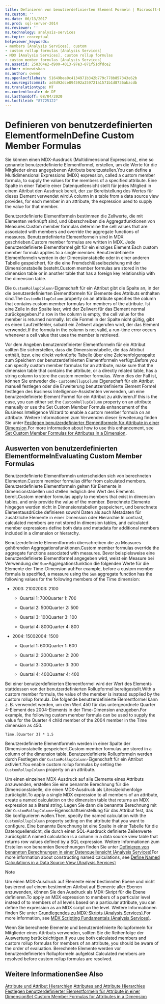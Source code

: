 ```yaml
---
title: Definieren von benutzerdefinierten Element Formeln | Microsoft-Dokumentation
ms.custom: ''
ms.date: 06/13/2017
ms.prod: sql-server-2014
ms.reviewer: ''
ms.technology: analysis-services
ms.topic: conceptual
helpviewer_keywords:
- members [Analysis Services], custom
- custom rollup formulas [Analysis Services]
- MDX [Analysis Services], custom rollup formulas
- custom member formulas [Analysis Services]
ms.assetid: 258304e2-d900-4013-97e3-871f51dfdce2
author: minewiskan
ms.author: owend
ms.openlocfilehash: 51649bea0c4134971b342b779c778b857343e62b
ms.sourcegitcommit: ad4d92dce894592a259721a1571b1d8736abacdb
ms.translationtype: MT
ms.contentlocale: de-DE
ms.lasthandoff: 08/04/2020
ms.locfileid: "87725122"
---
```

# <a name="define-custom-member-formulas"></a><span data-ttu-id="92b92-102">Definieren von benutzerdefinierten Elementformeln</span><span class="sxs-lookup"><span data-stu-id="92b92-102">Define Custom Member Formulas</span></span>
  <span data-ttu-id="92b92-103">Sie können einen MDX-Ausdruck (Multidimensional Expressions), eine so genannte benutzerdefinierte Elementformel, erstellen, um die Werte für die Mitglieder eines angegebenen Attributs bereitzustellen.</span><span class="sxs-lookup"><span data-stu-id="92b92-103">You can define a Multidimensional Expressions (MDX) expression, called a custom member formula, to supply the values for the members of a specified attribute.</span></span> <span data-ttu-id="92b92-104">Eine Spalte in einer Tabelle einer Datenquellensicht stellt für jedes Mitglied in einem Attribut den Ausdruck bereit, der zur Bereitstellung des Wertes für dieses Element verwendet wird.</span><span class="sxs-lookup"><span data-stu-id="92b92-104">A column in a table from a data source view provides, for each member in an attribute, the expression used to supply the value for that member.</span></span>  
  
 <span data-ttu-id="92b92-105">Benutzerdefinierte Elementformeln bestimmen die Zellwerte, die mit Elementen verknüpft sind, und überschreiben die Aggregatfunktionen von Measures.</span><span class="sxs-lookup"><span data-stu-id="92b92-105">Custom member formulas determine the cell values that are associated with members and override the aggregate functions of measures.</span></span> <span data-ttu-id="92b92-106">Benutzerdefinierte Elementformeln sind in MDX geschrieben.</span><span class="sxs-lookup"><span data-stu-id="92b92-106">Custom member formulas are written in MDX.</span></span> <span data-ttu-id="92b92-107">Jede benutzerdefinierte Elementformel gilt für ein einziges Element.</span><span class="sxs-lookup"><span data-stu-id="92b92-107">Each custom member formula applies to a single member.</span></span> <span data-ttu-id="92b92-108">Benutzerdefinierte Elementformeln werden in der Dimensionstabelle oder in einer anderen Tabelle gespeichert, für die eine Fremdschlüsselbeziehung mit der Dimensionstabelle besteht.</span><span class="sxs-lookup"><span data-stu-id="92b92-108">Custom member formulas are stored in the dimension table or in another table that has a foreign key relationship with the dimension table.</span></span>  
  
 <span data-ttu-id="92b92-109">Die `CustomRollupColumn`-Eigenschaft für ein Attribut gibt die Spalte an, in der die benutzerdefinierten Elementformeln für Elemente des Attributs enthalten sind.</span><span class="sxs-lookup"><span data-stu-id="92b92-109">The `CustomRollupColumn` property on an attribute specifies the column that contains custom member formulas for members of the attribute.</span></span> <span data-ttu-id="92b92-110">Ist eine Zeile in der Spalte leer, wird der Zellwert für das Element normal zurückgegeben.</span><span class="sxs-lookup"><span data-stu-id="92b92-110">If a row in the column is empty, the cell value for the member is returned normally.</span></span> <span data-ttu-id="92b92-111">Ist die Formel in der Spalte nicht gültig, gibt es einen Laufzeitfehler, sobald ein Zellwert abgerufen wird, der das Element verwendet.</span><span class="sxs-lookup"><span data-stu-id="92b92-111">If the formula in the column is not valid, a run-time error occurs whenever a cell value that uses the member is retrieved.</span></span>  
  
 <span data-ttu-id="92b92-112">Vor dem Angeben benutzerdefinierter Elementformeln für ein Attribut sollten Sie sicherstellen, dass die Dimensionstabelle, die das Attribut enthält, bzw. eine direkt verknüpfte Tabelle über eine Zeichenfolgenspalte zum Speichern der benutzerdefinierten Elementformeln verfügt.</span><span class="sxs-lookup"><span data-stu-id="92b92-112">Before you can specify custom member formulas for an attribute, make sure that the dimension table that contains the attribute, or a directly related table, has a string column to store the custom member formulas.</span></span> <span data-ttu-id="92b92-113">Wenn dies der Fall ist, können Sie entweder die- `CustomRollupColumn` Eigenschaft für ein Attribut manuell festlegen oder die Erweiterung benutzerdefinierte Element Formel festlegen des Business Intelligence-Assistenten verwenden, um eine benutzerdefinierte Element Formel für ein Attribut zu aktivieren.</span><span class="sxs-lookup"><span data-stu-id="92b92-113">If this is the case, you can either set the `CustomRollupColumn` property on an attribute manually or use the Set Custom Member Formula enhancement of the Business Intelligence Wizard to enable a custom member formula on an attribute.</span></span> <span data-ttu-id="92b92-114">Weitere Informationen zum Verwenden dieser Erweiterung finden Sie unter [Festlegen benutzerdefinierter Elementformeln für Attribute in einer Dimension](bi-wizard-custom-member-formulas-for-attributes-in-a-dimension.md).</span><span class="sxs-lookup"><span data-stu-id="92b92-114">For more information about how to use this enhancement, see [Set Custom Member Formulas for Attributes in a Dimension](bi-wizard-custom-member-formulas-for-attributes-in-a-dimension.md).</span></span>  
  
## <a name="evaluating-custom-member-formulas"></a><span data-ttu-id="92b92-115">Auswerten von benutzerdefinierten Elementformeln</span><span class="sxs-lookup"><span data-stu-id="92b92-115">Evaluating Custom Member Formulas</span></span>  
 <span data-ttu-id="92b92-116">Benutzerdefinierte Elementformeln unterscheiden sich von berechneten Elementen.</span><span class="sxs-lookup"><span data-stu-id="92b92-116">Custom member formulas differ from calculated members.</span></span> <span data-ttu-id="92b92-117">Benutzerdefinierte Elementformeln gelten für Elemente in Dimensionstabellen und stellen lediglich den Wert des Elements bereit.</span><span class="sxs-lookup"><span data-stu-id="92b92-117">Custom member formulas apply to members that exist in dimension tables, and only provide the value of the member.</span></span> <span data-ttu-id="92b92-118">Berechnete Elemente hingegen werden nicht in Dimensionstabellen gespeichert, und berechnete Elementausdrücke definieren sowohl Daten als auch Metadaten für zusätzliche Elemente in einer Dimension oder Hierarchie.</span><span class="sxs-lookup"><span data-stu-id="92b92-118">In contrast, calculated members are not stored in dimension tables, and calculated member expressions define both data and metadata for additional members included in a dimension or hierarchy.</span></span>  
  
 <span data-ttu-id="92b92-119">Benutzerdefinierte Elementformeln überschreiben die zu Measures gehörenden Aggregationsfunktionen.</span><span class="sxs-lookup"><span data-stu-id="92b92-119">Custom member formulas override the aggregate functions associated with measures.</span></span> <span data-ttu-id="92b92-120">Bevor beispielsweise eine benutzerdefinierte Elementformel angegeben wird, weist ein Measure bei Verwendung der `Sum`-Aggregationsfunktion die folgenden Werte für die Elemente der Time-Dimension auf:</span><span class="sxs-lookup"><span data-stu-id="92b92-120">For example, before a custom member formula is specified, a measure using the `Sum` aggregate function has the following values for the following members of the Time dimension:</span></span>  
  
-   <span data-ttu-id="92b92-121">2003: 2100</span><span class="sxs-lookup"><span data-stu-id="92b92-121">2003: 2100</span></span>  
  
    -   <span data-ttu-id="92b92-122">Quartal 1: 700</span><span class="sxs-lookup"><span data-stu-id="92b92-122">Quarter 1: 700</span></span>  
  
    -   <span data-ttu-id="92b92-123">Quartal 2: 500</span><span class="sxs-lookup"><span data-stu-id="92b92-123">Quarter 2: 500</span></span>  
  
    -   <span data-ttu-id="92b92-124">Quartal 3: 100</span><span class="sxs-lookup"><span data-stu-id="92b92-124">Quarter 3: 100</span></span>  
  
    -   <span data-ttu-id="92b92-125">Quartal 4: 800</span><span class="sxs-lookup"><span data-stu-id="92b92-125">Quarter 4: 800</span></span>  
  
-   <span data-ttu-id="92b92-126">2004: 1500</span><span class="sxs-lookup"><span data-stu-id="92b92-126">2004: 1500</span></span>  
  
    -   <span data-ttu-id="92b92-127">Quartal 1: 600</span><span class="sxs-lookup"><span data-stu-id="92b92-127">Quarter 1: 600</span></span>  
  
    -   <span data-ttu-id="92b92-128">Quartal 2: 200</span><span class="sxs-lookup"><span data-stu-id="92b92-128">Quarter 2: 200</span></span>  
  
    -   <span data-ttu-id="92b92-129">Quartal 3: 300</span><span class="sxs-lookup"><span data-stu-id="92b92-129">Quarter 3: 300</span></span>  
  
    -   <span data-ttu-id="92b92-130">Quartal 4: 400</span><span class="sxs-lookup"><span data-stu-id="92b92-130">Quarter 4: 400</span></span>  
  
 <span data-ttu-id="92b92-131">Bei einer benutzerdefinierten Elementformel wird der Wert des Elements stattdessen von der benutzerdefinierten Rollupformel bereitgestellt.</span><span class="sxs-lookup"><span data-stu-id="92b92-131">With a custom member formula, the value of the member is instead supplied by the custom rollup formula.</span></span> <span data-ttu-id="92b92-132">Die folgende benutzerdefinierte Elementformel kann z. B. verwendet werden, um den Wert 450 für das untergeordnete Quarter 4-Element des 2004-Elements in der Time-Dimension anzugeben.</span><span class="sxs-lookup"><span data-stu-id="92b92-132">For example, the following custom member formula can be used to supply the value for the Quarter 4 child member of the 2004 member in the Time dimension as 450.</span></span>  
  
```  
Time.[Quarter 3] * 1.5  
```  
  
 <span data-ttu-id="92b92-133">Benutzerdefinierte Elementformeln werden in einer Spalte der Dimensionstabelle gespeichert.</span><span class="sxs-lookup"><span data-stu-id="92b92-133">Custom member formulas are stored in a column of the dimension table.</span></span> <span data-ttu-id="92b92-134">Benutzerdefinierte Rollupformeln werden durch Festlegen der `CustomRollupColumn`-Eigenschaft für ein Attribut aktiviert.</span><span class="sxs-lookup"><span data-stu-id="92b92-134">You enable custom rollup formulas by setting the `CustomRollupColumn` property on an attribute.</span></span>  
  
 <span data-ttu-id="92b92-135">Um einen einzelnen MDX-Ausdruck auf alle Elemente eines Attributs anzuwenden, erstellen Sie eine benannte Berechnung für die Dimensionstabelle, die einen MDX-Ausdruck als Literalzeichenfolge zurückgibt.</span><span class="sxs-lookup"><span data-stu-id="92b92-135">To apply a single MDX expression to all members of an attribute, create a named calculation on the dimension table that returns an MDX expression as a literal string.</span></span> <span data-ttu-id="92b92-136">Legen Sie dann die benannte Berechnung mit der `CustomRollupColumn`-Eigenschaftseinstellung für das Attribut fest, das Sie konfigurieren wollen.</span><span class="sxs-lookup"><span data-stu-id="92b92-136">Then, specify the named calculation with the `CustomRollupColumn` property setting on the attribute that you want to configure.</span></span> <span data-ttu-id="92b92-137">Eine benannte Berechnung ist eine Spalte in einer Tabelle für die Datenquellensicht, die durch einen SQL-Ausdruck definierte Zeilenwerte zurückgibt.</span><span class="sxs-lookup"><span data-stu-id="92b92-137">A named calculation is a column in a data source view table that returns row values defined by a SQL expression.</span></span> <span data-ttu-id="92b92-138">Weitere Informationen zum Erstellen von benannten Berechnungen finden Sie unter [Definieren von benannten Berechnungen in einer Datenquellensicht &#40;Analysis Services&#41;](define-named-calculations-in-a-data-source-view-analysis-services.md)</span><span class="sxs-lookup"><span data-stu-id="92b92-138">For more information about constructing named calculations, see [Define Named Calculations in a Data Source View &#40;Analysis Services&#41;](define-named-calculations-in-a-data-source-view-analysis-services.md)</span></span>  
  
> [!NOTE]  
>  <span data-ttu-id="92b92-139">Um einen MDX-Ausdruck auf Elemente einer bestimmten Ebene und nicht basierend auf einem bestimmten Attribut auf Elemente aller Ebenen anzuwenden, können Sie den Ausdruck als MDX-Skript für die Ebene definieren.</span><span class="sxs-lookup"><span data-stu-id="92b92-139">To apply an MDX expression to members of a particular level instead of to members of all levels based on a particular attribute, you can define the expression as an MDX script on the level.</span></span> <span data-ttu-id="92b92-140">Weitere Informationen finden Sie unter [Grundlegendes zu MDX-Skripts &#40;Analysis Services&#41;](mdx/mdx-scripting-fundamentals-analysis-services.md).</span><span class="sxs-lookup"><span data-stu-id="92b92-140">For more information, see [MDX Scripting Fundamentals &#40;Analysis Services&#41;](mdx/mdx-scripting-fundamentals-analysis-services.md).</span></span>  
  
 <span data-ttu-id="92b92-141">Wenn Sie berechnete Elemente und benutzerdefinierte Rollupformeln für Mitglieder eines Attributs verwenden, sollten Sie die Reihenfolge der Auswertung berücksichtigen.</span><span class="sxs-lookup"><span data-stu-id="92b92-141">If you use both calculated members and custom rollup formulas for members of an attribute, you should be aware of the order of evaluation.</span></span> <span data-ttu-id="92b92-142">Berechnete Elemente werden vor benutzerdefinierten Rollupformeln aufgelöst.</span><span class="sxs-lookup"><span data-stu-id="92b92-142">Calculated members are resolved before custom rollup formulas are resolved.</span></span>  
  
## <a name="see-also"></a><span data-ttu-id="92b92-143">Weitere Informationen</span><span class="sxs-lookup"><span data-stu-id="92b92-143">See Also</span></span>  
 <span data-ttu-id="92b92-144">[Attribute und Attribut Hierarchien](../multidimensional-models-olap-logical-dimension-objects/attributes-and-attribute-hierarchies.md) </span><span class="sxs-lookup"><span data-stu-id="92b92-144">[Attributes and Attribute Hierarchies](../multidimensional-models-olap-logical-dimension-objects/attributes-and-attribute-hierarchies.md) </span></span>  
 [<span data-ttu-id="92b92-145">Festlegen benutzerdefinierter Elementformeln für Attribute in einer Dimension</span><span class="sxs-lookup"><span data-stu-id="92b92-145">Set Custom Member Formulas for Attributes in a Dimension</span></span>](bi-wizard-custom-member-formulas-for-attributes-in-a-dimension.md)  
  
  
